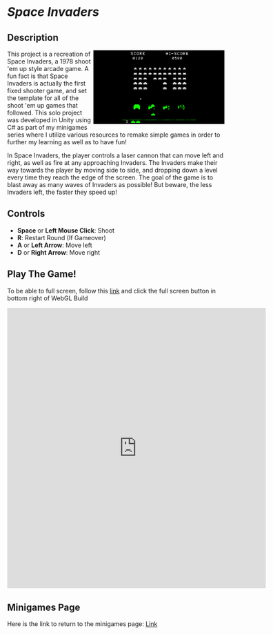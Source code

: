 # *Space Invaders*

## Description
<img class="borderimage" align="right" width="304.128" height="171.072" src="https://github.com/SergeiBak/PersonalWebsite/blob/master/images/SpaceInvaders.png?raw=true">
This project is a recreation of Space Invaders, a 1978 shoot 'em up style arcade game. A fun fact is that Space Invaders is actually the first fixed shooter 
game, and set the template for all of the shoot 'em up games that followed. This solo project was developed in Unity using C# as part of my minigames series 
where I utilize various resources to remake simple games in order to further my learning as well as to have fun!      

In Space Invaders, the player controls a laser cannon that can move left and right, as well as fire at any approaching Invaders. The Invaders make their way 
towards the player by moving side to side, and dropping down a level every time they reach the edge of the screen. The goal of the game is to blast away as many 
waves of Invaders as possible! But beware, the less Invaders left, the faster they speed up!    

## Controls    
- **Space** or **Left Mouse Click**: Shoot
- **R**: Restart Round (If Gameover)
- **A** or **Left Arrow**: Move left
- **D** or **Right Arrow**: Move right

## Play The Game!
To be able to full screen, follow this [link](https://sergeibak.github.io/Space-Invaders/SpaceInvadersBuild/) and click the full screen button in bottom right of WebGL Build   

<center>
<iframe 
    src="https://sergeibak.github.io/Space-Invaders/SpaceInvadersBuild/index.html" 
    style="border:0px #000000 none;" 
    name="HeroTNG" 
    scrolling="no" 
    frameborder="1" 
    marginheight="px" 
    marginwidth="340px" 
    height="650px" 
    width="600px">
</iframe>
</center>   

## Minigames Page
Here is the link to return to the minigames page: [Link](https://sergeibak.github.io/PersonalWebsite/Minigames)

